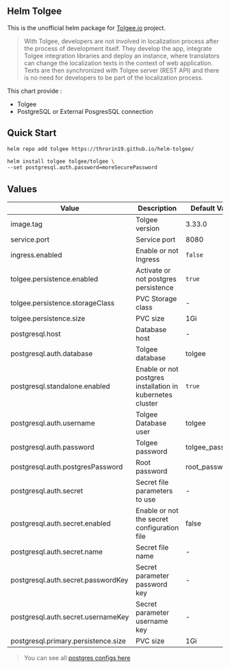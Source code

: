 ## Helm Tolgee

This is the unofficial helm package for [Tolgee.io](https://tolgee.io/) project.

> With Tolgee, developers are not involved in localization process after the process of development itself. They develop the app, integrate Tolgee integration libraries and deploy an instance, where translators can change the localization texts in the context of web application. Texts are then synchronized with Tolgee server (REST API) and there is no need for developers to be part of the localization process.

This chart provide :

- Tolgee
- PostgreSQL or External PosgresSQL connection

## Quick Start

```bash
helm repo add tolgee https://throrin19.github.io/helm-tolgee/

helm install tolgee tolgee/tolgee \
--set postgresql.auth.password=moreSecurePassword
```

## Values

| Value | Description | Default Value   |
| --- | --- |-----------------|
| image.tag | Tolgee version | 3.33.0          |
| service.port | Service port | 8080            |
| ingress.enabled | Enable or not Ingress | `false`         |
| tolgee.persistence.enabled | Activate or not postgres persistence | `true`          |
| tolgee.persistence.storageClass | PVC Storage class | -               |
| tolgee.persistence.size | PVC size | 1Gi             |
| postgresql.host | Database host | -               |
| postgresql.auth.database | Tolgee database | tolgee          |
| postgresql.standalone.enabled | Enable or not postgres installation in kubernetes cluster | `true`          |
| postgresql.auth.username | Tolgee Database user | tolgee          |
| postgresql.auth.password | Tolgee password | tolgee_password |
| postgresql.auth.postgresPassword | Root password | root_password   |
| postgresql.auth.secret | Secret file parameters to use | -               |
| postgresql.auth.secret.enabled | Enable or not the secret configuration file | false           |
| postgresql.auth.secret.name | Secret file name | -               |
| postgresql.auth.secret.passwordKey | Secret parameter password key | -               |
| postgresql.auth.secret.usernameKey | Secret parameter username key | -               |
| postgresql.primary.persistence.size | PVC size | 1Gi             |

> You can see all [postgres configs here](https://artifacthub.io/packages/helm/bitnami/postgresql)